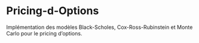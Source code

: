 # Pricing-d-Options
Implémentation des modèles Black-Scholes, Cox-Ross-Rubinstein et Monte Carlo pour le pricing d’options.
